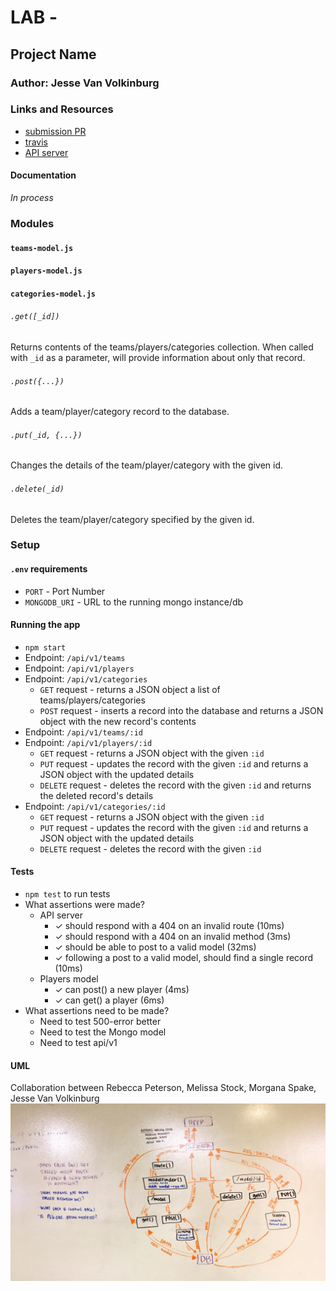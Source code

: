 # LAB - 

## Project Name

### Author: Jesse Van Volkinburg

### Links and Resources
* [submission PR](https://github.com/401-advanced-javascript-jv/09-inheritance/pull/1)
* [travis](https://www.travis-ci.com/401-advanced-javascript-jv/09-inheritance)
* [API server](https://infinite-springs-40291.herokuapp.com/)

#### Documentation
*In process*

### Modules
#### `teams-model.js`
#### `players-model.js`
#### `categories-model.js`
###### `.get([_id])`
Returns contents of the teams/players/categories collection.
When called with `_id` as a parameter, will provide information about only that record.

###### `.post({...})`
Adds a team/player/category record to the database.

###### `.put(_id, {...})`
Changes the details of the team/player/category with the given id.

###### `.delete(_id)`
Deletes the team/player/category specified by the given id.


### Setup
#### `.env` requirements
* `PORT` - Port Number
* `MONGODB_URI` - URL to the running mongo instance/db

#### Running the app
* `npm start`
* Endpoint: `/api/v1/teams`
* Endpoint: `/api/v1/players`
* Endpoint: `/api/v1/categories`
  * `GET` request - returns a JSON object a list of teams/players/categories
  * `POST` request - inserts a record into the database and returns a JSON object with the new record's contents
* Endpoint: `/api/v1/teams/:id`
* Endpoint: `/api/v1/players/:id`
  * `GET` request - returns a JSON object with the given `:id`
  * `PUT` request - updates the record with the given `:id` and returns a JSON object with the updated details
  * `DELETE` request - deletes the record with the given `:id` and returns the deleted record's details
* Endpoint: `/api/v1/categories/:id`
  * `GET` request - returns a JSON object with the given `:id`
  * `PUT` request - updates the record with the given `:id` and returns a JSON object with the updated details
  * `DELETE` request - deletes the record with the given `:id`
  
#### Tests
* `npm test` to run tests
* What assertions were made?
  - API server
    - ✓ should respond with a 404 on an invalid route (10ms)
    - ✓ should respond with a 404 on an invalid method (3ms)
    - ✓ should be able to post to a valid model (32ms)
    - ✓ following a post to a valid model, should find a single record (10ms)
  - Players model
    - ✓ can post() a new player (4ms)
    - ✓ can get() a player (6ms)
* What assertions need to be made?
  - Need to test 500-error better
  - Need to test the Mongo model
  - Need to test api/v1

#### UML
Collaboration between Rebecca Peterson, Melissa Stock, Morgana Spake, Jesse Van Volkinburg
![UML](./assets/09-uml-flow.jpg)

